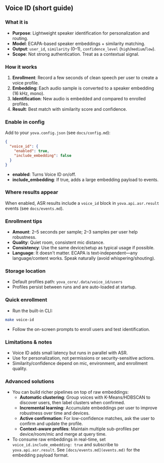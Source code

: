 ## Voice ID (short guide)

### What it is
- **Purpose**: Lightweight speaker identification for personalization and routing.
- **Model**: ECAPA-based speaker embeddings + similarity matching.
- **Output**: `user_id`, `similarity` (0–1), `confidence_level` (`high`/`medium`/`low`).
- **Scope**: Not strong authentication. Treat as a contextual signal.

### How it works
1. **Enrollment**: Record a few seconds of clean speech per user to create a voice profile.
2. **Embedding**: Each audio sample is converted to a speaker embedding (16 kHz, mono).
3. **Identification**: New audio is embedded and compared to enrolled profiles.
4. **Result**: Best match with similarity score and confidence.

### Enable in config
Add to your `yova.config.json` (see `docs/config.md`):
```json
{
  "voice_id": {
    "enabled": true,
    "include_embedding": false
  }
}
```
- **enabled**: Turns Voice ID on/off.
- **include_embedding**: If true, adds a large embedding payload to events.

### Where results appear
When enabled, ASR results include a `voice_id` block in `yova.api.asr.result` events (see `docs/events.md`).

### Enrollment tips
- **Amount**: 2–5 seconds per sample; 2–3 samples per user help robustness.
- **Quality**: Quiet room, consistent mic distance.
- **Consistency**: Use the same device/setup as typical usage if possible.
- **Language**: It doesn't matter. ECAPA is text‑independent—any language/content works. Speak naturally (avoid whispering/shouting).

### Storage location
- Default profiles path: `yova_core/.data/voice_id/users`
- Profiles persist between runs and are auto-loaded at startup.

### Quick enrollment
- Run the built-in CLI:
```bash
make voice-id
```
- Follow the on-screen prompts to enroll users and test identification.

### Limitations & notes
- Voice ID adds small latency but runs in parallel with ASR.
- Use for personalization, not permissions or security-sensitive actions.
- Similarity/confidence depend on mic, environment, and enrollment quality.


### Advanced solutions
- You can build richer pipelines on top of raw embeddings:
  - **Automatic clustering**: Group voices with K-Means/HDBSCAN to discover users, then label clusters when confirmed.
  - **Incremental learning**: Accumulate embeddings per user to improve robustness over time and devices.
  - **Active confirmation**: For low-confidence matches, ask the user to confirm and update the profile.
  - **Context-aware profiles**: Maintain multiple sub-profiles per device/room/mic and merge at query time.
- To consume raw embeddings in real-time, set `voice_id.include_embedding: true` and subscribe to `yova.api.asr.result`. See `[docs/events.md](events.md)` for the embedding payload format.



